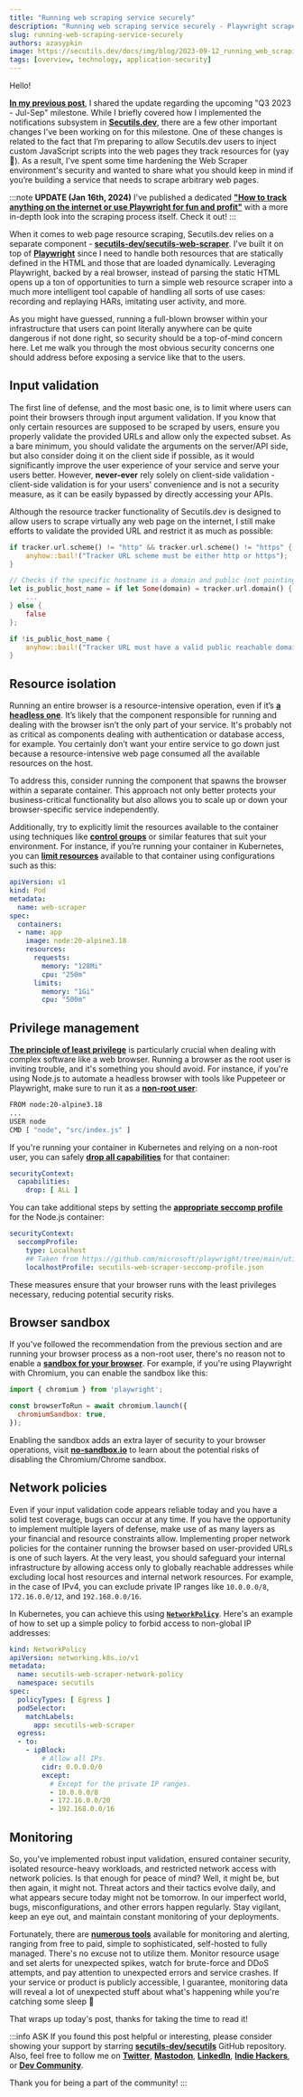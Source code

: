 ```yaml
---
title: "Running web scraping service securely"
description: "Running web scraping service securely - Playwright scraper, Node.js scraper, Docker containers, Kubernetes network policies for scraper, seccomp, Chromium sandbox."
slug: running-web-scraping-service-securely
authors: azasypkin
image: https://secutils.dev/docs/img/blog/2023-09-12_running_web_scraping_service_securely.png
tags: [overview, technology, application-security]
---
```

Hello!

[**In my previous post**](https://secutils.dev/docs/blog/q3-2023-update-notifications), I shared the update regarding the upcoming "Q3 2023 - Jul-Sep" milestone. While I briefly covered how I implemented the notifications subsystem in [**Secutils.dev**](https://secutils.dev), there are a few other important changes I've been working on for this milestone. One of these changes is related to the fact that I’m preparing to allow Secutils.dev users to inject custom JavaScript scripts into the web pages they track resources for (yay 🎉). As a result, I've spent some time hardening the Web Scraper environment's security and wanted to share what you should keep in mind if you’re building a service that needs to scrape arbitrary web pages.

<!--truncate-->

:::note __UPDATE (Jan 16th, 2024)__
I've published a dedicated [**"How to track anything on the internet or use Playwright for fun and profit"**](./2024-01-16-web-page-content-trackers-and-playwright.md) with a more in-depth look into the scraping process itself. Check it out!
:::

When it comes to web page resource scraping, Secutils.dev relies on a separate component - [**secutils-dev/secutils-web-scraper**](https://github.com/secutils-dev/secutils-web-scraper). I've built it on top of [**Playwright**](https://playwright.dev/) since I need to handle both resources that are statically defined in the HTML and those that are loaded dynamically. Leveraging Playwright, backed by a real browser, instead of parsing the static HTML opens up a ton of opportunities to turn a simple web resource scraper into a much more intelligent tool capable of handling all sorts of use cases: recording and replaying HARs, imitating user activity, and more.

As you might have guessed, running a full-blown browser within your infrastructure that users can point literally anywhere can be quite dangerous if not done right, so security should be a top-of-mind concern here. Let me walk you through the most obvious security concerns one should address before exposing a service like that to the users.

## Input validation

The first line of defense, and the most basic one, is to limit where users can point their browsers through input argument validation. If you know that only certain resources are supposed to be scraped by users, ensure you properly validate the provided URLs and allow only the expected subset. As a bare minimum, you should validate the arguments on the server/API side, but also consider doing it on the client side if possible, as it would significantly improve the user experience of your service and serve your users better. However, **never-ever** rely solely on client-side validation - client-side validation is for your users' convenience and is not a security measure, as it can be easily bypassed by directly accessing your APIs.

Although the resource tracker functionality of Secutils.dev is designed to allow users to scrape virtually any web page on the internet, I still make efforts to validate the provided URL and restrict it as much as possible:
```rust
if tracker.url.scheme() != "http" && tracker.url.scheme() != "https" {
    anyhow::bail!("Tracker URL scheme must be either http or https");
}

// Checks if the specific hostname is a domain and public (not pointing to the local network).
let is_public_host_name = if let Some(domain) = tracker.url.domain() {
    ...
} else {
    false
};

if !is_public_host_name {
    anyhow::bail!("Tracker URL must have a valid public reachable domain name");
}
```

## Resource isolation

Running an entire browser is a resource-intensive operation, even if it’s [**a headless one**](https://en.wikipedia.org/wiki/Headless_browser). It’s likely that the component responsible for running and dealing with the browser isn’t the only part of your service. It's probably not as critical as components dealing with authentication or database access, for example. You certainly don’t want your entire service to go down just because a resource-intensive web page consumed all the available resources on the host.

To address this, consider running the component that spawns the browser within a separate container. This approach not only better protects your business-critical functionality but also allows you to scale up or down your browser-specific service independently.

Additionally, try to explicitly limit the resources available to the container using techniques like [**control groups**](https://en.wikipedia.org/wiki/Cgroups) or similar features that suit your environment. For instance, if you’re running your container in Kubernetes, you can [**limit resources**](https://kubernetes.io/docs/concepts/configuration/manage-resources-containers/) available to that container using configurations such as this:
```yaml
apiVersion: v1
kind: Pod
metadata:
  name: web-scraper
spec:
  containers:
  - name: app
    image: node:20-alpine3.18
    resources:
      requests:
        memory: "128Mi"
        cpu: "250m"
      limits:
        memory: "1Gi"
        cpu: "500m"
```

## Privilege management

[**The principle of least privilege**](https://en.wikipedia.org/wiki/Principle_of_least_privilege) is particularly crucial when dealing with complex software like a web browser. Running a browser as the root user is inviting trouble, and it's something you should avoid. For instance, if you're using Node.js to automate a headless browser with tools like Puppeteer or Playwright, make sure to run it as a [**non-root user**](https://github.com/nodejs/docker-node/blob/main/docs/BestPractices.md#non-root-user):
```bash
FROM node:20-alpine3.18
...
USER node
CMD [ "node", "src/index.js" ]
```

If you're running your container in Kubernetes and relying on a non-root user, you can safely [**drop all capabilities**](https://kubernetes.io/docs/tasks/configure-pod-container/security-context/#set-capabilities-for-a-container) for that container:
```yaml
securityContext:
  capabilities:
    drop: [ ALL ]
```

You can take additional steps by setting the [**appropriate seccomp profile**](https://kubernetes.io/docs/tasks/configure-pod-container/security-context/#set-the-seccomp-profile-for-a-container) for the Node.js container:
```yaml
securityContext:
  seccompProfile:
    type: Localhost
    ## Taken from https://github.com/microsoft/playwright/tree/main/utils/docker
    localhostProfile: secutils-web-scraper-seccomp-profile.json
```

These measures ensure that your browser runs with the least privileges necessary, reducing potential security risks.

## Browser sandbox

If you've followed the recommendation from the previous section and are running your browser process as a non-root user, there's no reason not to enable a [**sandbox for your browser**](https://chromium.googlesource.com/chromium/src/+/lkgr/docs/linux/sandboxing.md#linux-sandboxing). For example, if you're using Playwright with Chromium, you can enable the sandbox like this:

```javascript
import { chromium } from 'playwright';

const browserToRun = await chromium.launch({
  chromiumSandbox: true,
});
```

Enabling the sandbox adds an extra layer of security to your browser operations, visit **[no-sandbox.io](https://no-sandbox.io/)** to learn about the potential risks of disabling the Chromium/Chrome sandbox.

## Network policies

Even if your input validation code appears reliable today and you have a solid test coverage, bugs can occur at any time. If you have the opportunity to implement multiple layers of defense, make use of as many layers as your financial and resource constraints allow. Implementing proper network policies for the container running the browser based on user-provided URLs is one of such layers. At the very least, you should safeguard your internal infrastructure by allowing access only to globally reachable addresses while excluding local host resources and internal network resources. For example, in the case of IPv4, you can exclude private IP ranges like `10.0.0.0/8`, `172.16.0.0/12`, and `192.168.0.0/16`.

In Kubernetes, you can achieve this using [**`NetworkPolicy`**](https://kubernetes.io/docs/concepts/services-networking/network-policies/). Here's an example of how to set up a simple policy to forbid access to non-global IP addresses:

```yaml
kind: NetworkPolicy
apiVersion: networking.k8s.io/v1
metadata:
  name: secutils-web-scraper-network-policy
  namespace: secutils
spec:
  policyTypes: [ Egress ]
  podSelector:
    matchLabels:
      app: secutils-web-scraper
  egress:
  - to:
    - ipBlock:
        # Allow all IPs.
        cidr: 0.0.0.0/0
        except:
          # Except for the private IP ranges.
          - 10.0.0.0/8
          - 172.16.0.0/20
          - 192.168.0.0/16
```

## Monitoring

So, you've implemented robust input validation, ensured container security, isolated resource-heavy workloads, and restricted network access with network policies. Is that enough for peace of mind? Well, it might be, but then again, it might not. Threat actors and their tactics evolve daily, and what appears secure today might not be tomorrow. In our imperfect world, bugs, misconfigurations, and other errors happen regularly. Stay vigilant, keep an eye out, and maintain constant monitoring of your deployments.

Fortunately, there are [**numerous tools**](https://secutils.dev/docs/blog/usage-analytics-and-monitoring#monitoring) available for monitoring and alerting, ranging from free to paid, simple to sophisticated, self-hosted to fully managed. There's no excuse not to utilize them. Monitor resource usage and set alerts for unexpected spikes, watch for brute-force and DDoS attempts, and pay attention to unexpected errors and service crashes. If your service or product is publicly accessible, I guarantee, monitoring data will reveal a lot of unexpected stuff about what's happening while you're catching some sleep 🙂

That wraps up today's post, thanks for taking the time to read it!

:::info ASK
If you found this post helpful or interesting, please consider showing your support by starring [**secutils-dev/secutils**](https://github.com/secutils-dev/secutils) GitHub repository. Also, feel free to follow me on [**Twitter**](https://twitter.com/aleh_zasypkin), [**Mastodon**](https://infosec.exchange/@azasypkin), [**LinkedIn**](https://www.linkedin.com/in/azasypkin/), [**Indie Hackers**](https://www.indiehackers.com/azasypkin/history), or [**Dev Community**](https://dev.to/azasypkin).

Thank you for being a part of the community!
:::
